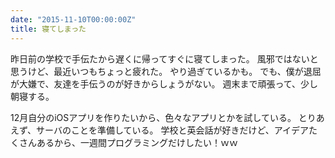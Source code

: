 ```yaml
---
date: "2015-11-10T00:00:00Z"
title: 寝てしまった
---
```


昨日前の学校で手伝たから遅くに帰ってすぐに寝てしまった。
風邪ではないと思うけど、最近いつもちょっと疲れた。
やり過ぎているかも。
でも、僕が退屈が大嫌で、友達を手伝うのが好きからしょうがない。
週末まで頑張って、少し朝寝する。

12月自分のiOSアプリを作りたいから、色々なアプリとかを試している。
とりあえず、サーバのことを準備している。
学校と英会話が好きだけど、アイデアたくさんあるから、一週間プログラミングだけしたい！ｗｗ

